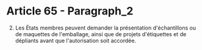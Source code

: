 # Article 65 - Paragraph_2

2. Les États membres    peuvent  demander   la présentation d'échantillons ou de maquettes de l'emballage, ainsi que de projets d'étiquettes et de dépliants avant que l'autorisation soit accordée.
